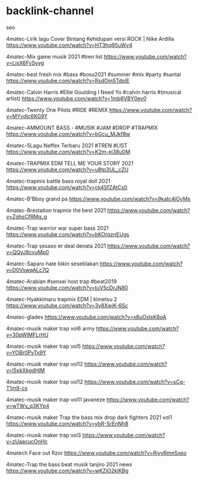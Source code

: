 # backlink-channel
seo

4matec-Lirik lagu Cover Bintang Kehidupan versi ROCK | Nike Ardilla
https://www.youtube.com/watch?v=HT3hq95uWv4

4matec-Mix game musik 2021 #tren list
https://www.youtube.com/watch?v=LjxX6FySyvg

4matec-best fresh mix #bass #boss2021 #summer #mix #party #santai
https://www.youtube.com/watch?v=RsdOm5TdplE

4matec-Calvin Harris #Ellie Goulding I Need Yo #calvin harris #(musical artist)
https://www.youtube.com/watch?v=1mb6VBY0ev0

4matec-Twenty One Pilots #RIDE #REMIX
https://www.youtube.com/watch?v=MYydjc6KG9Y

4matec-AMMOUNT BASS - #MUSIK #JAM #DROP #TRAPMIX
https://www.youtube.com/watch?v=bGcu_MJkf8w

4matec-5Lagu Neffex Terbaru 2021 #TREN #LIST
https://www.youtube.com/watch?v=K2m-ej38u0M

4matec-TRAPMIX EDM TELL ME YOUR STORY 2021
https://www.youtube.com/watch?v=u8tp3UL_cZU

4matec-trapmix battle bass royal doll 2021
https://www.youtube.com/watch?v=ck4SfZAtCs0

4matec-B'Bboy grand pa
https://www.youtube.com/watch?v=9katc4jOyMs

4matec-Brestation trapmix the best 2021
https://www.youtube.com/watch?v=ZghsCfRMq_g

4matec-Trap warrior war super bass 2021
https://www.youtube.com/watch?v=bKOrqznEUgs

4matec-Trap sesaso er deal denata 2021
https://www.youtube.com/watch?v=QQyJ8cvuMp0

4matec-Saparo hate bikin seseblakan
https://www.youtube.com/watch?v=D0VswqALc7Q

4matec-Arabian #sensei host trap #beat2019
https://www.youtube.com/watch?v=tuV5cDrJN80

4matec-Hyakkimaru trapmix EDM | kimetsu 2
https://www.youtube.com/watch?v=3y8XwjK-6Sc

4matec-glades
https://www.youtube.com/watch?v=x8uOxlsK8oA

4matec-musik maker trap vol6 army
https://www.youtube.com/watch?v=30pWjMFLrHU

4matec-musik maker trap vol5
https://www.youtube.com/watch?v=YOBr0PvTx9Y

4matec-musik maker trap vol12
https://www.youtube.com/watch?v=l5xkXkgdHIM

4matec-musik maker trap vol12
https://www.youtube.com/watch?v=sCq-T1m9-cs

4matec-musik maker trap vol11 javaneze
https://www.youtube.com/watch?v=wTWv_q3KYp4

4matec-musik maker Trap the bass mix drop dark fighters 2021 vol1
https://www.youtube.com/watch?v=ybR-SrEnNh8

4matec-musik maker trap vol3
https://www.youtube.com/watch?v=zUaacucOnHc

4matech Face out Rzor
https://www.youtube.com/watch?v=RiyyRmnSxeo

4matec-Trap the bass beat musik tanjiro 2021 news
https://www.youtube.com/watch?v=wKZiO2klKBg


















